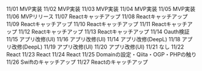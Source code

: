 11/01
MVP実装
11/02
MVP実装
11/03
MVP実装
11/04
MVP実装
11/05
MVP実装
11/06
MVPリリース
11/07
Reactキャッチアップ
11/08
Reactキャッチアップ
11/09
Reactキャッチアップ
11/10
Reactキャッチアップ
11/11
Reactキャッチアップ
11/12
Reactキャッチアップ
11/13
Reactキャッチアップ
11/14
Oauth検証
11/15
アプリ改修(UI)
11/16
アプリ改修(UI)
11/14
アプリ改修(DeepL)
11/18
アプリ改修(DeepL)
11/19
アプリ改修(UI)
11/20
アプリ改修(UI)
11/21
なし
11/22
React
11/23
React
11/24
React
11/25
Domainの設定・Qiita・OGP・PHPの触り
11/26
Swiftのキャッチアップ
11/27
Reactのキャッチアップ